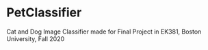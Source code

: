# PetClassifier

Cat and Dog Image Classifier made for Final Project in EK381, Boston University, Fall 2020

